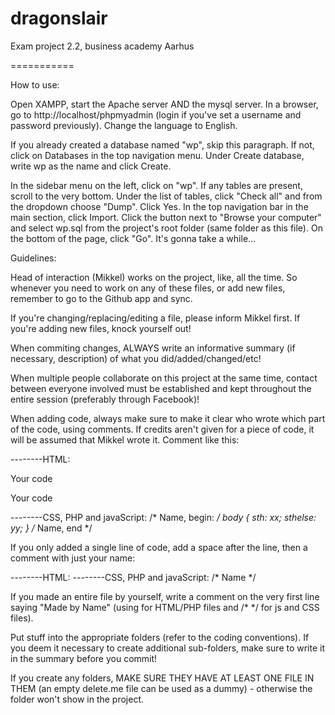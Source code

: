 dragonslair
===========

Exam project 2.2, business academy Aarhus

===========

How to use:

Open XAMPP, start the Apache server AND the mysql server.
In a browser, go to http://localhost/phpmyadmin (login if you've set a username and password previously).
Change the language to English.

If you already created a database named "wp", skip this paragraph.
If not, click on Databases in the top navigation menu.
Under Create database, write wp as the name and click Create.

In the sidebar menu on the left, click on "wp".
If any tables are present, scroll to the very bottom. Under the list of tables, click "Check all" and from the dropdown choose "Dump".
Click Yes.
In the top navigation bar in the main section, click Import.
Click the button next to "Browse your computer" and select wp.sql from the project's root folder (same folder as this file).
On the bottom of the page, click "Go". It's gonna take a while...

Guidelines: 

Head of interaction (Mikkel) works on the project, like, all the time. So whenever you need to work on any of these files, or add new files, remember to go to the Github app and sync.

If you're changing/replacing/editing a file, please inform Mikkel first. If you're adding new files, knock yourself out!

When commiting changes, ALWAYS write an informative summary (if necessary, description) of what you did/added/changed/etc!

When multiple people collaborate on this project at the same time, contact between everyone involved must be established and kept throughout the entire session (preferably through Facebook)!

When adding code, always make sure to make it clear who wrote which part of the code, using comments. If credits aren't given for a piece of code, it will be assumed that Mikkel wrote it. Comment like this:

--------HTML:
	<!-- Name, begin: -->
		<p>Your code</P>
		<section>
			<p>Your code</p>
		</section>
	<!-- Name, end -->

--------CSS, PHP and javaScript:
	/* Name, begin: */
	body {
		sth: xx;
		sthelse: yy;
	}
	/* Name, end */

If you only added a single line of code, add a space after the line, then a comment with just your name:

--------HTML: <!-- Name -->
--------CSS, PHP and javaScript: /* Name */

If you made an entire file by yourself, write a comment on the very first line saying "Made by Name" (using <!-- --> for HTML/PHP files and /* */ for js and CSS files).

Put stuff into the appropriate folders (refer to the coding conventions). If you deem it necessary to create additional sub-folders, make sure to write it in the summary before you commit!

If you create any folders, MAKE SURE THEY HAVE AT LEAST ONE FILE IN THEM (an empty delete.me file can be used as a dummy) - otherwise the folder won't show in the project.